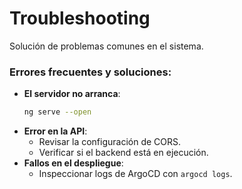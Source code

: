# Troubleshooting
Solución de problemas comunes en el sistema.

### Errores frecuentes y soluciones:
- **El servidor no arranca**:
  ```sh
  ng serve --open
  ```
- **Error en la API**:
  - Revisar la configuración de CORS.
  - Verificar si el backend está en ejecución.
- **Fallos en el despliegue**:
  - Inspeccionar logs de ArgoCD con `argocd logs`.